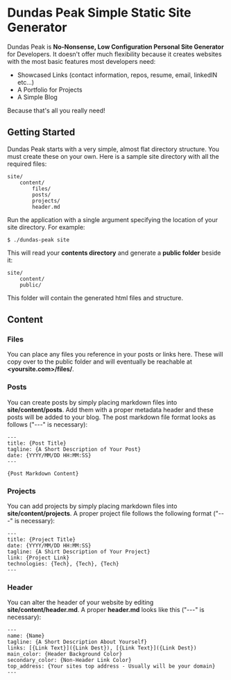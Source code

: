# Dundas Peak Simple Static Site Generator
Dundas Peak is **No-Nonsense, Low Configuration Personal Site Generator** for Developers. It doesn't offer much flexibility because it  creates websites with the most basic features most developers need:
- Showcased Links (contact information, repos, resume, email, linkedIN etc...)
- A Portfolio for Projects
- A Simple Blog

Because that's all you really need!

## Getting Started

Dundas Peak starts with a very simple, almost flat directory structure. You must create these on your own. Here is a sample site directory with all the required files:

```
site/
    content/
        files/
        posts/
        projects/
        header.md
```

Run the application with a single argument specifying the location of your site directory. For example:

```
$ ./dundas-peak site
```

This will read your **contents directory** and generate a **public folder** beside it:
```
site/
    content/
    public/
```
This folder will contain the generated html files and structure.

## Content

### Files

You can place any files you reference in your posts or links here. These will copy over to the public folder and will eventually be reachable at **<yoursite.com>/files/<your files here>**.

### Posts

You can create posts by simply placing markdown files into **site/content/posts**. Add them with a proper metadata header and these posts will be added to your blog. The post markdown file format looks as follows ("---" is necessary):

```
---
title: {Post Title}
tagline: {A Short Description of Your Post}
date: {YYYY/MM/DD HH:MM:SS} 
---

{Post Markdown Content}
```

### Projects

You can add projects by simply placing markdown files into **site/content/projects**. A proper project file follows the following format ("---" is necessary):

```
---
title: {Project Title}
date: {YYYY/MM/DD HH:MM:SS}
tagline: {A Shirt Description of Your Project}
link: {Project Link}
technologies: {Tech}, {Tech}, {Tech}
---
```

### Header

You can alter the header of your website by editing **site/content/header.md**. A proper **header.md** looks like this ("---" is necessary):
```
---
name: {Name}
tagline: {A Short Description About Yourself}
links: [{Link Text}]({Link Dest}), [{Link Text}]({Link Dest})
main_color: {Header Background Color}
secondary_color: {Non-Header Link Color}
top_address: {Your sites top address - Usually will be your domain}
---
```
